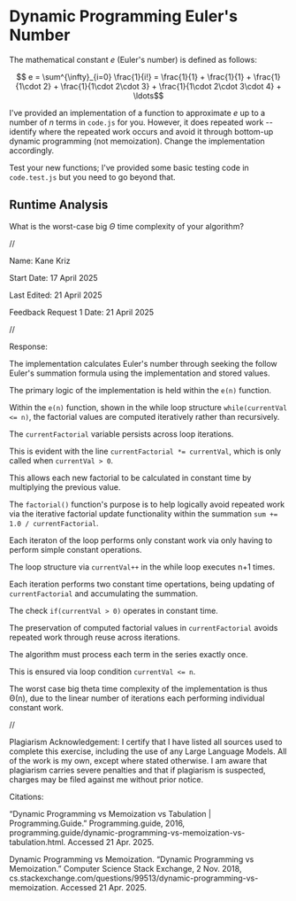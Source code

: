# Dynamic Programming Euler's Number

The mathematical constant $e$ (Euler's number) is defined as follows:

$$ e = \sum^{\infty}_{i=0} \frac{1}{i!} = \frac{1}{1} + \frac{1}{1} +
\frac{1}{1\cdot 2} + \frac{1}{1\cdot 2\cdot 3} + \frac{1}{1\cdot 2\cdot 3\cdot
4} + \ldots$$

I've provided an implementation of a function to approximate $e$ up to a number
of $n$ terms in `code.js` for you. However, it does repeated work -- identify
where the repeated work occurs and avoid it through bottom-up dynamic
programming (not memoization). Change the implementation accordingly.

Test your new functions; I've provided some basic testing code in `code.test.js`
but you need to go beyond that.

## Runtime Analysis

What is the worst-case big $\Theta$ time complexity of your algorithm?



//


Name: Kane Kriz

Start Date: 17 April 2025

Last Edited: 21 April 2025

Feedback Request 1 Date: 21 April 2025




//




Response: 

The implementation calculates Euler's number through seeking the follow Euler's summation formula using the implementation and stored values.

The primary logic of the implementation is held within the `e(n)` function.

Within the `e(n)` function, shown in the while loop structure `while(currentVal <= n)`, the factorial values are computed iteratively rather than recursively. 

The `currentFactorial` variable persists across loop iterations.

This is evident with the line `currentFactorial *= currentVal`, which is only called when `currentVal > 0`.

This allows each new factorial to be calculated in constant time by multiplying the previous value.

The `factorial()` function's purpose is to help logically avoid repeated work via the iterative factorial update functionality within the summation `sum += 1.0 / currentFactorial`. 

Each iteraton of the loop performs only constant work via only having to perform simple constant operations. 

The loop structure via `currentVal++` in the while loop executes n+1 times.

Each iteration performs two constant time opertations, being updating of `currentFactorial` and accumulating the summation.

The check `if(currentVal > 0)` operates in constant time.

The preservation of computed factorial values in `currentFactorial` avoids repeated work through reuse across iterations. 

The algorithm must process each term in the series exactly once.

This is ensured via loop condition `currentVal <= n`.

The worst case big theta time complexity of the implementation is thus Θ(n), due to the linear number of iterations each performing individual constant work.





//




Plagiarism Acknowledgement: I certify that I have listed all sources used to complete this exercise, including the use of any Large Language Models. All of the work is my own, except where stated otherwise. I am aware that plagiarism carries severe penalties and that if plagiarism is suspected, charges may be filed against me without prior notice.


Citations:

“Dynamic Programming vs Memoization vs Tabulation | Programming.Guide.” Programming.guide, 2016, programming.guide/dynamic-programming-vs-memoization-vs-tabulation.html. Accessed 21 Apr. 2025.

Dynamic Programming vs Memoization. “Dynamic Programming vs Memoization.” Computer Science Stack Exchange, 2 Nov. 2018, cs.stackexchange.com/questions/99513/dynamic-programming-vs-memoization. Accessed 21 Apr. 2025.
